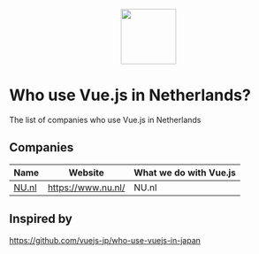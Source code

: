 <p align="center"><a href="https://vuejs.org" target="_blank"><img width="100"src="https://vuejs.org/images/logo.png"></a></p>

# Who use Vue.js in Netherlands?
The list of companies who use Vue.js in Netherlands

## Companies

Name | Website | What we do with Vue.js
------------ | ------- | -------
[NU.nl](https://www.nu.nl/) | https://www.nu.nl/ | NU.nl

## Inspired by
https://github.com/vuejs-jp/who-use-vuejs-in-japan
